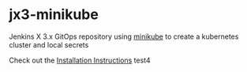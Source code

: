 # jx3-minikube

Jenkins X 3.x GitOps repository using [minikube](https://minikube.sigs.k8s.io/) to create a kubernetes cluster and local secrets

Check out the [Installation Instructions](https://jenkins-x.io/v3/admin/platforms/minikube/)
test4
